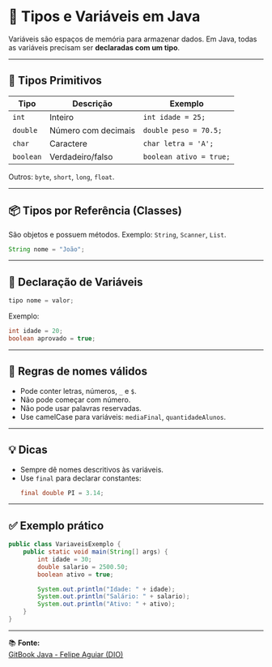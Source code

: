 # 🔢 Tipos e Variáveis em Java

Variáveis são espaços de memória para armazenar dados. Em Java, todas as variáveis precisam ser **declaradas com um tipo**.

---

## 🧱 Tipos Primitivos

| Tipo     | Descrição            | Exemplo       |
|----------|----------------------|---------------|
| `int`    | Inteiro              | `int idade = 25;` |
| `double` | Número com decimais  | `double peso = 70.5;` |
| `char`   | Caractere            | `char letra = 'A';` |
| `boolean`| Verdadeiro/falso     | `boolean ativo = true;` |

Outros: `byte`, `short`, `long`, `float`.

---

## 📦 Tipos por Referência (Classes)

São objetos e possuem métodos. Exemplo: `String`, `Scanner`, `List`.

```java
String nome = "João";
```

---

## 📝 Declaração de Variáveis

```java
tipo nome = valor;
```

Exemplo:
```java
int idade = 20;
boolean aprovado = true;
```

---

## 📌 Regras de nomes válidos

- Pode conter letras, números, `_` e `$`.
- Não pode começar com número.
- Não pode usar palavras reservadas.
- Use camelCase para variáveis: `mediaFinal`, `quantidadeAlunos`.

---

## 💡 Dicas

- Sempre dê nomes descritivos às variáveis.
- Use `final` para declarar constantes:
  ```java
  final double PI = 3.14;
  ```

---

## ✅ Exemplo prático

```java
public class VariaveisExemplo {
    public static void main(String[] args) {
        int idade = 30;
        double salario = 2500.50;
        boolean ativo = true;

        System.out.println("Idade: " + idade);
        System.out.println("Salário: " + salario);
        System.out.println("Ativo: " + ativo);
    }
}
```

---

📚 **Fonte:**  
[GitBook Java - Felipe Aguiar (DIO)](https://felipe-aguiar.gitbook.io/dio-java/gitbook)
